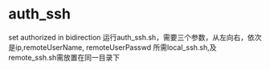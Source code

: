 # auth_ssh
set authorized in bidirection
运行auth_ssh.sh，需要三个参数，从左向右，依次是ip,remoteUserName, remoteUserPasswd
所需local_ssh.sh,及remote_ssh.sh需放置在同一目录下
